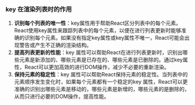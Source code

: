 ### key 在渲染列表时的作用

1. **识别每个列表的唯一性**：key属性用于帮助React区分列表中的每个元素。React使用key属性来跟踪列表中的每个元素，以便在进行列表更新时能够准确的识别每个元素。如果没有指定key属性或key属性不唯一，React可能会出现警告或产生不正确的渲染结构。
2. **提高列表更新的性能**：key 属性可以帮助React在进行列表更新时，识别出哪些元素是新添加的、哪些元素是已存在的、哪些元素是已删除的。通过key属性，React可以更加高效的进行DOM操作，减少不必要的重新渲染。
3. **保持元素的稳定性**：key 属性可以帮助React保持元素的稳定性。当列表中的元素顺序发生变化时，如果每个元素都有一个稳定的key 属性，React可以更准确的识别出哪些元素是移动的，哪些元素是新增的，哪些元素的是删除的，从而只进行必要的DOM操作，提高性能。